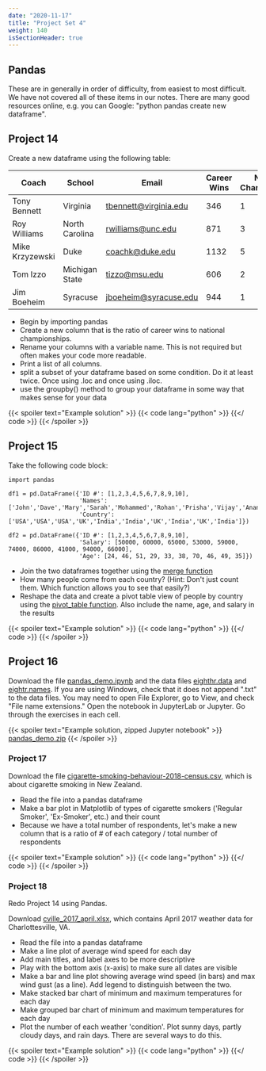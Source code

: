 ```yaml
---
date: "2020-11-17"
title: "Project Set 4"
weight: 140
isSectionHeader: true
---
```


## Pandas 
These are in generally in order of difficulty, from easiest to most difficult. We have not covered all of these items in our notes. There are many good resources online, e.g. you can Google: "python pandas create new dataframe".

## Project 14
Create a new dataframe using the following table:

| Coach           | School         | Email                 | Career Wins | National Championships |
|-----------------|----------------|-----------------------|-------------|------------------------|
| Tony Bennett    | Virginia       | tbennett@virginia.edu | 346         | 1                      |
| Roy Williams    | North Carolina | rwilliams@unc.edu     | 871         | 3                      |
| Mike Krzyzewski | Duke           | coachk@duke.edu       | 1132        | 5                      |
| Tom Izzo        | Michigan State | tizzo@msu.edu         | 606         | 2                      |
| Jim Boeheim     | Syracuse       | jboeheim@syracuse.edu | 944         | 1                      |

- Begin by importing pandas
- Create a new column that is the ratio of career wins to national championships.
- Rename your columns with a variable name. This is not required but often makes your code more readable. 
- Print a list of all columns.
- split a subset of your dataframe based on some condition. Do it at least twice. Once using .loc and once using .iloc.
- use the groupby() method to group your dataframe in some way that makes sense for your data

{{< spoiler text="Example solution" >}}
{{< code lang="python" >}}
[](/content/courses/python-introduction/solns/proj_set_4/basketball_data.py)
{{</ code >}}
{{< /spoiler >}}

## Project 15
Take the following code block:
```
import pandas

df1 = pd.DataFrame({'ID #': [1,2,3,4,5,6,7,8,9,10],
                    'Names': ['John','Dave','Mary','Sarah','Mohammed','Rohan','Prisha','Vijay','Ananya','Raj'],
                    'Country': ['USA','USA','USA','UK','India','India','UK','India','UK','India']})

df2 = pd.DataFrame({'ID #': [1,2,3,4,5,6,7,8,9,10],
                    'Salary': [50000, 60000, 65000, 53000, 59000, 74000, 86000, 41000, 94000, 66000],
                    'Age': [24, 46, 51, 29, 33, 38, 70, 46, 49, 35]})
```

- Join the two dataframes together using the [merge function](https://pandas.pydata.org/pandas-docs/stable/user_guide/merging.html)
- How many people come from each country? (Hint: Don't just count them. Which function allows you to see that easily?)
- Reshape the data and create a pivot table view of people by country using the [pivot_table function](https://www.geeksforgeeks.org/python-pandas-pivot_table/). Also include the name, age, and salary in the results

{{< spoiler text="Example solution" >}}
{{< code lang="python" >}}
[](/content/courses/python-introduction/solns/proj_set_4/pivot_table_example.py)
{{</ code >}}
{{< /spoiler >}}

## Project 16

Download the file [pandas_demo.ipynb](code/scripts/pandas_demo_blank.zip) and the data files [eighthr.data](data/eighthr.data) and [eightr.names](data/eighthr.names). If you are using Windows, check that it does not append ".txt" to the data files.  You may need to open File Explorer, go to View, and check "File name extensions."  Open the notebook in JupyterLab or Jupyter.  Go through the exercises in each cell.

{{< spoiler text="Example solution, zipped Jupyter notebook" >}}
[pandas_demo.zip](solns/proj_set_4/pandas_demo.zip)
{{< /spoiler >}}

### Project 17
Download the file [cigarette-smoking-behaviour-2018-census.csv](data/cigarette-smoking-behaviour-2018-census.csv), which is about cigarette smoking in New Zealand.
- Read the file into a pandas dataframe
- Make a bar plot in Matplotlib of types of cigarette smokers ('Regular Smoker', 'Ex-Smoker', etc.) and their count
- Because we have a total number of respondents, let's make a new column that is a ratio of # of each category / total number of respondents

{{< spoiler text="Example solution" >}}
{{< code lang="python" >}}
[](/content/courses/python-introduction/solns/proj_set_4/cigarette_smoking_nz.py)
{{</ code >}}
{{< /spoiler >}}
 
### Project 18
Redo Project 14 using Pandas.

Download [cville_2017_april.xlsx](data/cville_2017_april.xlsx), which contains April 2017 weather data for Charlottesville, VA.
- Read the file into a pandas dataframe
- Make a line plot of average wind speed for each day
- Add main titles, and label axes to be more descriptive
- Play with the bottom axis (x-axis) to make sure all dates are visible
- Make a bar and line plot showing average wind speed (in bars) and max wind gust (as a line). Add legend to distinguish between the two.
- Make stacked bar chart of minimum and maximum temperatures for each day
- Make grouped bar chart of minimum and maximum temperatures for each day
- Plot the number of each weather 'condition'. Plot sunny days, partly cloudy days, and rain days. There are several ways to do this.

{{< spoiler text="Example solution" >}}
{{< code lang="python" >}}
[](/content/courses/python-introduction/solns/proj_set_4/cville_2017_apr_pandas.py)
{{</ code >}}
{{< /spoiler >}}
